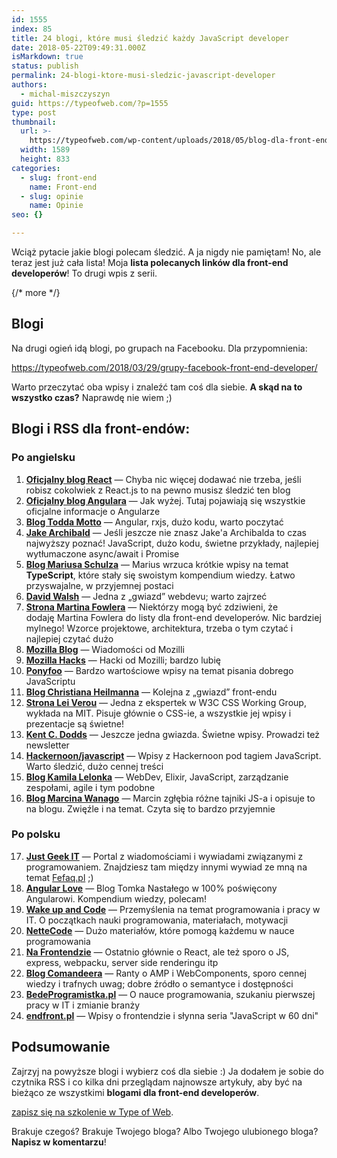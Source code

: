```yaml
---
id: 1555
index: 85
title: 24 blogi, które musi śledzić każdy JavaScript developer
date: 2018-05-22T09:49:31.000Z
isMarkdown: true
status: publish
permalink: 24-blogi-ktore-musi-sledzic-javascript-developer
authors:
  - michal-miszczyszyn
guid: https://typeofweb.com/?p=1555
type: post
thumbnail:
  url: >-
    https://typeofweb.com/wp-content/uploads/2018/05/blog-dla-front-end-developerow.jpeg
  width: 1589
  height: 833
categories:
  - slug: front-end
    name: Front-end
  - slug: opinie
    name: Opinie
seo: {}

---
```

Wciąż pytacie jakie blogi polecam śledzić. A ja nigdy nie pamiętam! No, ale teraz jest już cała lista! Moja **lista polecanych linków dla front-end developerów**! To drugi wpis z serii.

{/* more */}

## Blogi
Na drugi ogień idą blogi, po grupach na Facebooku. Dla przypomnienia:

https://typeofweb.com/2018/03/29/grupy-facebook-front-end-developer/

Warto przeczytać oba wpisy i znaleźć tam coś dla siebie. **A skąd na to wszystko czas?** Naprawdę nie wiem ;)

## Blogi i RSS dla front-endów:
### Po angielsku
<ol>
  <li><strong><a href="https://reactjs.org/blog/">Oficjalny blog React</a></strong> — Chyba nic więcej dodawać nie trzeba, jeśli robisz cokolwiek z React.js to na pewno musisz śledzić ten blog</li>
  <li><strong><a href="https://blog.angular.io">Oficjalny blog Angulara</a></strong> — Jak wyżej. Tutaj pojawiają się wszystkie oficjalne informacje o Angularze</li>
  <li><strong><a href="https://toddmotto.com">Blog Todda Motto</a></strong> — Angular, rxjs, dużo kodu, warto poczytać</li>
  <li><strong><a href="https://jakearchibald.com">Jake Archibald</a></strong> — Jeśli jeszcze nie znasz Jake'a Archibalda to czas najwyższy poznać! JavaScript, dużo kodu, świetne przykłady, najlepiej wytłumaczone async/await i Promise</li>
  <li><strong><a href="https://blog.mariusschulz.com/">Blog Mariusa Schulza</a></strong> — Marius wrzuca krótkie wpisy na temat <strong>TypeScript</strong>, które stały się swoistym kompendium wiedzy. Łatwo przyswajalne, w przyjemnej postaci</li>
  <li><strong><a href="https://davidwalsh.name">David Walsh</a></strong> — Jedna z „gwiazd” webdevu; warto zajrzeć</li>
  <li><strong><a href="https://martinfowler.com">Strona Martina Fowlera</a></strong> — Niektórzy mogą być zdziwieni, że dodaję Martina Fowlera do listy dla front-end developerów. Nic bardziej mylnego! Wzorce projektowe, architektura, trzeba o tym czytać i najlepiej czytać dużo</li>
  <li><strong><a href="https://blog.mozilla.org">Mozilla Blog</a></strong> — Wiadomości od Mozilli</li>
  <li><strong><a href="https://hacks.mozilla.org">Mozilla Hacks</a></strong> — Hacki od Mozilli; bardzo lubię</li>
  <li><strong><a href="https://ponyfoo.com">Ponyfoo</a></strong> — Bardzo wartościowe wpisy na temat pisania dobrego JavaScriptu</li>
  <li><strong><a href="https://christianheilmann.com">Blog Christiana Heilmanna</a></strong> — Kolejna z „gwiazd” front-endu</li>
  <li><strong><a href="http://lea.verou.me">Strona Lei Verou</a></strong> — Jedna z ekspertek w W3C CSS Working Group, wykłada na MIT. Pisuje głównie o CSS-ie, a wszystkie jej wpisy i prezentacje są świetne!</li>
  <li><strong><a href="https://blog.kentcdodds.com">Kent C. Dodds</a></strong> — Jeszcze jedna gwiazda. Świetne wpisy. Prowadzi też newsletter</li>
  <li><strong><a href="https://hackernoon.com/javascript/home">Hackernoon/javascript</a></strong> — Wpisy z Hackernoon pod tagiem JavaScript. Warto śledzić, dużo cennej treści</li>
  <li><strong><a href="https://blog.lelonek.me">Blog Kamila Lelonka</a></strong> — WebDev, Elixir, JavaScript, zarządzanie zespołami, agile i tym podobne</li>
  <li><strong><a href="https://wanago.io">Blog Marcina Wanago</a></strong> — Marcin zgłębia różne tajniki JS-a i opisuje to na blogu. Zwięźle i na temat. Czyta się to bardzo przyjemnie</li>
</ol>

### Po polsku
<ol start="17">
  <li><strong><a href="https://geek.justjoin.it">Just Geek IT</a></strong> — Portal z wiadomościami i wywiadami związanymi z programowaniem. Znajdziesz tam między innymi wywiad ze mną na temat <a href="https://fefaq.pl/">Fefaq.pl</a> ;)</li>
  <li><strong><a href="http://www.angular.love">Angular Love</a></strong> — Blog Tomka Nastałego w 100% poświęcony Angularowi. Kompendium wiedzy, polecam!</li>
  <li><strong><a href="http://www.wakeupandcode.pl">Wake up and Code</a></strong> — Przemyślenia na temat programowania i pracy w IT. O początkach nauki programowania, materiałach, motywacji</li>
  <li><strong><a href="https://www.nettecode.com">NetteCode</a></strong> — Dużo materiałów, które pomogą każdemu w nauce programowania</li>
  <li><strong><a href="https://www.nafrontendzie.pl/">Na Frontendzie</a></strong> — Ostatnio głównie o React, ale też sporo o JS, express, webpacku, server side renderingu itp</li>
  <li><strong><a href="https://blog.comandeer.pl">Blog Comandeera</a></strong> — Ranty o AMP i WebComponents, sporo cennej wiedzy i trafnych uwag; dobre źródło o semantyce i dostępności</li>
  <li><strong><a href="http://bedeprogramistka.pl/blog/">BedeProgramistka.pl</a></strong> — O nauce programowania, szukaniu pierwszej pracy w IT i zmianie branży</li>
  <li><strong><a href="https://www.endfront.pl">endfront.pl</a></strong> — Wpisy o frontendzie i słynna seria "JavaScript w 60 dni"</li>
</ol>

## Podsumowanie
Zajrzyj na powyższe blogi i wybierz coś dla siebie :) Ja dodałem je sobie do czytnika RSS i co kilka dni przeglądam najnowsze artykuły, aby być na bieżąco ze wszystkimi **blogami dla front-end developerów**.

<a href="https://szkolenia.typeofweb.com/" target="_blank">zapisz się na szkolenie w Type of Web</a>.

Brakuje czegoś? Brakuje Twojego bloga? Albo Twojego ulubionego bloga? **Napisz w komentarzu**!
